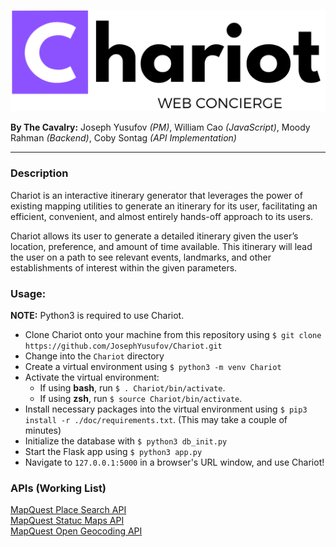 
[logo]: https://raw.githubusercontent.com/JosephYusufov/Chariot/master/static/img/chariot-logo.png#logo
![Chariot Logo][logo]

**By The Cavalry:** Joseph Yusufov *(PM)*, William Cao *(JavaScript)*, Moody Rahman *(Backend)*, Coby Sontag *(API Implementation)* 

---
### Description
Chariot is an interactive itinerary generator that leverages the power of existing mapping utilities to generate an itinerary for its user, facilitating an efficient, convenient, and almost entirely hands-off approach to its users.   
    
Chariot allows its user to generate a detailed itinerary given the user’s location, preference, and amount of time available. This itinerary will lead the user on a path to see relevant events, landmarks, and other establishments of interest within the given parameters. 

### Usage: 
**NOTE:** Python3 is required to use Chariot.
- Clone Chariot onto your machine from this repository using `$ git clone https://github.com/JosephYusufov/Chariot.git`
- Change into the `Chariot` directory  
- Create a virtual environment using `$ python3 -m venv Chariot`
- Activate the virtual environment:
    - If using **bash**, run `$ . Chariot/bin/activate`.
    - If using **zsh**, run `$ source Chariot/bin/activate`.
- Install necessary packages into the virtual environment using `$ pip3 install -r ./doc/requirements.txt`. (This may take a couple of minutes)
- Initialize the database with `$ python3 db_init.py`
- Start the Flask app using `$ python3 app.py`
- Navigate to `127.0.0.1:5000` in a browser's URL window, and use Chariot!
 
### APIs (Working List)
[MapQuest Place Search API](https://docs.google.com/document/d/1s0pH9YNA_j9r2tTLWS5gOZhO5M40VFZID99lQ9LsO44/edit)  
[MapQuest Statuc Maps API](https://docs.google.com/document/d/17K1jnj402jsN6UOQUFZAnnpB--rPzZkNBWme44Biltw/edit)  
[MapQuest Open Geocoding API](https://docs.google.com/document/d/1HnzToCm_MkkXAyboatQQb0dZiSAYDD04QcwS2UFF4XI/edit)
